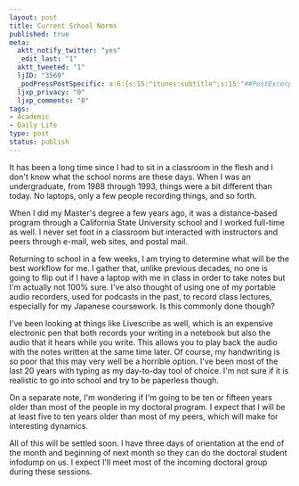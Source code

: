 ```yaml
--- 
layout: post
title: Current School Norms
published: true
meta: 
  aktt_notify_twitter: "yes"
  _edit_last: "1"
  aktt_tweeted: "1"
  ljID: "3569"
  _podPressPostSpecific: a:6:{s:15:"itunes:subtitle";s:15:"##PostExcerpt##";s:14:"itunes:summary";s:15:"##PostExcerpt##";s:15:"itunes:keywords";s:17:"##WordPressCats##";s:13:"itunes:author";s:10:"##Global##";s:15:"itunes:explicit";s:2:"No";s:12:"itunes:block";s:2:"No";}
  ljxp_privacy: "0"
  ljxp_comments: "0"
tags: 
- Academic
- Daily Life
type: post
status: publish
---
```

It has been a long time since I had to sit in a classroom in the flesh and I don't know what the school norms are these days. When I was an undergraduate, from 1988 through 1993, things were a bit different than today. No laptops, only a few people recording things, and so forth.

When I did my Master's degree a few years ago, it was a distance-based program through a California State University school and I worked full-time as well. I never set foot in a classroom but interacted with instructors and peers through e-mail, web sites, and postal mail.

Returning to school in a few weeks, I am trying to determine what will be the best workflow for me. I gather that, unlike previous decades, no one is going to flip out if I have a laptop with me in class in order to take notes but I'm actually not 100% sure. I've also thought of using one of my portable audio recorders, used for podcasts in the past, to record class lectures, especially for my Japanese coursework. Is this commonly done though?

I've been looking at things like Livescribe as well, which is an expensive electronic pen that both records your writing in a notebook but also the audio that it hears while you write. This allows you to play back the audio with the notes written at the same time later. Of course, my handwriting is so poor that this may very well be a horrible option. I've been most of the last 20 years with typing as my day-to-day tool of choice. I'm not sure if it is realistic to go into school and try to be paperless though.

On a separate note, I'm wondering if I'm going to be ten or fifteen years older than most of the people in my doctoral program. I expect that I will be at least five to ten years older than most of my peers, which will make for interesting dynamics. 

All of this will be settled soon. I have three days of orientation at the end of the month and beginning of next month so they can do the doctoral student infodump on us. I expect I'll meet most of the incoming doctoral group during these sessions.
